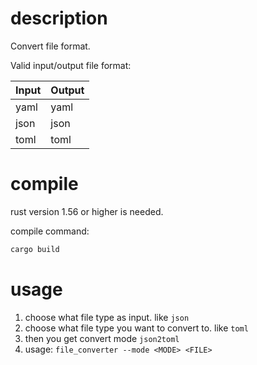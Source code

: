 # description

Convert file format.

Valid input/output file format:

|  Input   | Output  |
|  ----  | ----  |
| yaml | yaml |
| json  | json |
| toml | toml |

# compile

rust version 1.56 or higher is needed.

compile command:
```bash
cargo build
```

# usage

1. choose what file type as input. like `json`
2. choose what file type you want to convert to. like `toml`
3. then you get convert mode `json2toml`
4. usage: `file_converter --mode <MODE> <FILE>`
